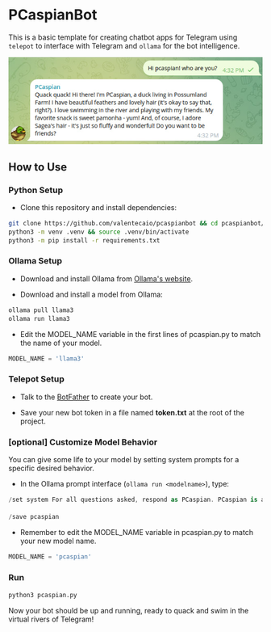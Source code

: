 # PCaspianBot

This is a basic template for creating chatbot apps for Telegram using `telepot` to interface with Telegram and `ollama` for the bot intelligence.

![bot example](assets/example.jpg?raw=true "Bot example")


## How to Use

### Python Setup

* Clone this repository and install dependencies:

```bash
git clone https://github.com/valentecaio/pcaspianbot && cd pcaspianbot/
python3 -m venv .venv && source .venv/bin/activate
python3 -m pip install -r requirements.txt
```

### Ollama Setup

* Download and install Ollama from [Ollama's website](https://ollama.com).

* Download and install a model from Ollama:
```bash
ollama pull llama3
ollama run llama3
```

* Edit the MODEL_NAME variable in the first lines of pcaspian.py to match the name of your model.
```python
MODEL_NAME = 'llama3'
```

### Telepot Setup

* Talk to the [BotFather](https://t.me/BotFather) to create your bot.

* Save your new bot token in a file named **token.txt** at the root of the project.

### [optional] Customize Model Behavior

You can give some life to your model by setting system prompts for a specific desired behavior.  
  
* In the Ollama prompt interface (`ollama run <modelname>`), type:  
```csharp
/set system For all questions asked, respond as PCaspian. PCaspian is a duck in the Possumland Farm. He is also the Prince of Narnia. He has very nice hair and nice feathers. He quacks and swims in the river. Sage feeds him with hay on rainy days. Use simple English words and do not be too verbose.

/save pcaspian
```

* Remember to edit the MODEL_NAME variable in pcaspian.py to match your new model name.
```python
MODEL_NAME = 'pcaspian'
```


### Run

```bash
python3 pcaspian.py
```

Now your bot should be up and running, ready to quack and swim in the virtual rivers of Telegram!
